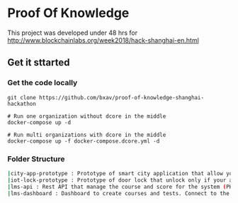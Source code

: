 # Proof Of Knowledge
This project was developed under 48 hrs for  http://www.blockchainlabs.org/week2018/hack-shanghai-en.html

## Get it sttarted 

### Get the code locally
```
git clone https://github.com/bxav/proof-of-knowledge-shanghai-hackathon

# Run one organization without dcore in the middle
docker-compose up -d

# Run multi organizations with dcore in the middle
docker-compose up -f docker-compose.dcore.yml -d

```

### Folder Structure

```bash
|city-app-prototype : Prototype of smart city application that allow you to read a course/test/assessment and send back results
|iot-lock-prototype : Prototype of door lock that unlock only if your are certificated
|lms-api : Rest API that manage the course and score for the system (PHP/Symfony/api-platform)
|lms-dashboard : Dashboard to create courses and tests. Connect to the lms-api
```
